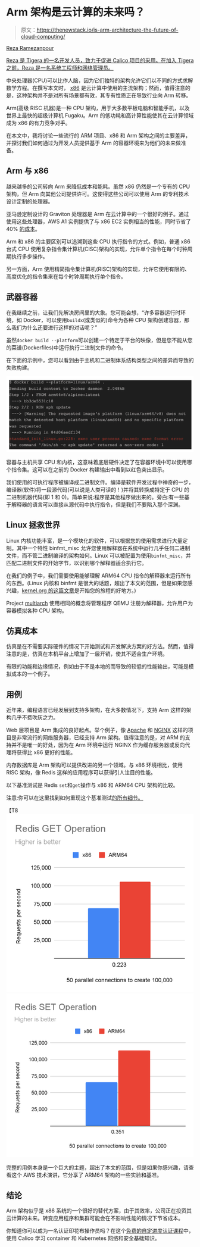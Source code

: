 # Arm 架构是云计算的未来吗？

> 原文：<https://thenewstack.io/is-arm-architecture-the-future-of-cloud-computing/>

[](https://www.linkedin.com/in/rramezanpour/)

[Reza Ramezanpour](https://www.linkedin.com/in/rramezanpour/)

[Reza 是 Tigera 的一名开发人员，致力于促进 Calico 项目的采用。在加入 Tigera 之前，Reza 是一名系统工程师和网络管理员。](https://www.linkedin.com/in/rramezanpour/)

[](https://www.linkedin.com/in/rramezanpour/)[](https://www.linkedin.com/in/rramezanpour/)

中央处理器(CPU)可以比作人脑，因为它们独特的架构允许它们以不同的方式求解数学方程。在撰写本文时， [x86](https://en.wikipedia.org/wiki/X86) 是云计算中使用的主流架构；然而，值得注意的是，这种架构并不是对所有场景都有效，其专有性质正在导致行业向 Arm 转移。

Arm(高级 RISC 机器)是一种 CPU 架构，用于大多数平板电脑和智能手机，以及世界上最快的超级计算机 Fugaku。Arm 的低功耗和高计算性能使其在云计算领域成为 x86 的有力竞争对手。

在本文中，我将讨论一些流行的 ARM 项目、x86 和 Arm 架构之间的主要差异，并探讨我们如何通过为开发人员提供基于 Arm 的容器环境来为他们的未来做准备。

## Arm 与 x86

越来越多的公司转向 Arm 来降低成本和能耗。虽然 x86 仍然是一个专有的 CPU 架构，但 Arm 向其他公司提供许可。这使得这些公司可以使用 Arm 的专利技术设计定制的处理器。

亚马逊定制设计的 Graviton 处理器是 Arm 在云计算中的一个很好的例子。通过使用这些处理器，AWS A1 实例提供了与 x86 EC2 实例相当的性能，同时节省了 40% [的成本](https://aws.amazon.com/ec2/graviton/)。

Arm 和 x86 的主要区别可以追溯到这些 CPU 执行指令的方式。例如，普通 x86 台式 CPU 使用复杂指令集计算机(CISC)架构的实现，允许单个指令在每个时钟周期执行多步操作。

另一方面，Arm 使用精简指令集计算机(RISC)架构的实现，允许它使用有限的、高度优化的指令集来在每个时钟周期执行单个指令。

## 武器容器

在我继续之前，让我们先解决房间里的大象。您可能会想，“许多容器运行时环境，如 Docker，可以使用`buildx`(或类似的)命令为各种 CPU 架构创建容器，那么我们为什么还要进行这样的对话呢？”

虽然`docker build --platform`可以创建一个特定于平台的映像，但是您不能从您的菜谱(Dockerfiles)中运行执行二进制文件的命令。

在下面的示例中，您可以看到由于主机和二进制体系结构类型之间的差异而导致的失败构建。

[![](img/069dfc4b9db19c01438e9a73ac37a805.png)](https://cdn.thenewstack.io/media/2021/10/8db00b2b-screen-shot-2021-10-19-at-9.50.54-am.png)

容器与主机共享 CPU 和内核，这意味着底层硬件决定了在容器环境中可以使用哪个指令集。这可以在之前的 Docker 构建输出中看到以红色突出显示。

我们使用的可执行程序被编译成二进制文件。编译是软件开发过程中神奇的一步，编译器(软件)将一段源代码(可以说是人类可读的！)并将其转换成特定于 CPU 的二进制机器代码(即 1 和 0)。简单来说:程序是其他程序做出来的。旁白:有一些基于解释器的语言可以直接从源代码中执行指令，但是我们不要陷入那个深渊。

## Linux 拯救世界

Linux 内核功能丰富，是一个模块化的软件，可以根据您的使用需求进行大量定制。其中一个特性 binfmt_misc 允许您使用解释器在系统中运行几乎任何二进制文件，而不管二进制编译的架构如何。Linux 可以被配置为使用`binfmt_misc`，并匹配二进制文件的开始字节，以识别哪个解释器适合执行它。

在我们的例子中，我们需要使用能够理解 ARM64 CPU 指令的解释器来运行所有的东西。(Linux 内核和 binfmt 是很大的话题，超出了本文的范围，但是如果您感兴趣，[kernel.org 的这篇文章](https://www.kernel.org/doc/html/latest/admin-guide/binfmt-misc.html)是开始您的旅程的好地方。)

Project [multiarch](https://github.com/multiarch/qemu-user-static) 使用相同的概念将管理程序 QEMU 注册为解释器，允许用户为容器模拟各种 CPU 架构。

## 仿真成本

仿真是在不需要实际硬件的情况下开始测试和开发解决方案的好方法。然而，值得注意的是，仿真在本机平台上增加了一层开销，使其不适合生产环境。

有限的功能和边缘情况，例如由于不是本地的而导致的较低的性能输出，可能是模拟成本的一个例子。

## 用例

近年来，编程语言已经发展到支持多架构，在大多数情况下，支持 Arm 这样的架构几乎不费吹灰之力。

Web 层项目是 Arm 集成的良好起点。举个例子，像 [Apache](https://httpd.apache.org/) 和 [NGINX](https://www.nginx.com/) 这样的项目是非常流行的网络服务器，已经支持 Arm 架构。值得注意的是，对 ARM 的支持并不是唯一的好处，因为在 Arm 环境中运行 NGINX 作为缓存服务器或反向代理将获得比 x86 更好的性能。

内存数据库是 Arm 架构可以提供改进的另一个领域。与 x86 环境相比，使用 RISC 架构，像 Redis 这样的应用程序可以获得引人注目的性能。

以下基准测试是 Redis `set`和`get`操作与 x86 和 ARM64 CPU 架构的比较。

注意:你可以在这里找到如何重现这个基准测试[的所有细节。](https://github.com/frozenprocess/Tigera-Presentations/tree/master/2021-09-24.Akraino.Multiarch.clusters)

【T8![](img/0a3e1dfd83b671175310f52adbd10660.png)[![](img/c12b74ec715d48a25da82594f1662494.png)](https://cdn.thenewstack.io/media/2021/10/5fa637a1-image2.png)

完整的用例本身是一个巨大的主题，超出了本文的范围，但是如果你感兴趣，请查看这个 AWS 技术演讲，它分享了 ARM64 架构的一些实验和基准。

## 结论

Arm 架构似乎是 x86 系统的一个很好的替代方案，由于其效率，公司正在投资其云计算的未来。转变应用程序和集群可能会在不影响性能的情况下节省成本。

你知道你可以成为一名认证印花布操作员吗？在这个[免费的自定进度认证课程](https://academy.tigera.io/course/certified-calico-operator-level-1/)中，使用 Calico 学习 container 和 Kubernetes 网络和安全基础知识。

<svg xmlns:xlink="http://www.w3.org/1999/xlink" viewBox="0 0 68 31" version="1.1"><title>Group</title> <desc>Created with Sketch.</desc></svg>